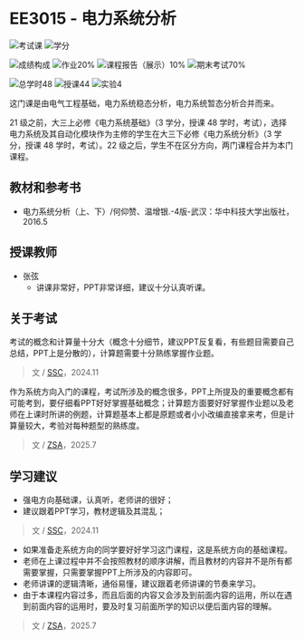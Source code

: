 # EE3015 - 电力系统分析

![考试课](https://img.shields.io/badge/%E8%80%83%E8%AF%95%E8%AF%BE-red)
![学分](https://img.shields.io/badge/%E5%AD%A6%E5%88%86-3-moccasin)

![成绩构成](https://img.shields.io/badge/%E6%88%90%E7%BB%A9%E6%9E%84%E6%88%90-gold)
![作业20%](https://img.shields.io/badge/%E4%BD%9C%E4%B8%9A-20%25-wheat)
![课程报告（展示）10%](https://img.shields.io/badge/课程报告（展示）-10%25-wheat)
![期末考试70%](https://img.shields.io/badge/%E6%9C%9F%E6%9C%AB%E8%80%83%E8%AF%95-70%25-wheat)

![总学时48](https://img.shields.io/badge/总学时-48-wheat)
![授课44](https://img.shields.io/badge/授课-44-wheat) 
![实验4](https://img.shields.io/badge/实验-4-wheat)

这门课是由电气工程基础，电力系统稳态分析，电力系统暂态分析合并而来。

21 级之前，大三上必修《电力系统基础》（3 学分，授课 48 学时，考试），选择电力系统及其自动化模块作为主修的学生在大三下必修《电力系统分析》（3 学分，授课 48 学时，考试）。22 级之后，学生不在区分方向，两门课程合并为本门课程。

## 教材和参考书

- 电力系统分析（上、下）/何仰赞、温增银.-4版-武汉：华中科技大学出版社，2016.5

## 授课教师

- 张弦
  - 讲课非常好，PPT非常详细，建议十分认真听课。

## 关于考试

考试的概念和计算量十分大（概念十分细节，建议PPT反复看，有些题目需要自己总结，PPT上是分散的），计算题需要十分熟练掌握作业题。

> 文 / [SSC](https://github.com/SSC202)，2024.11

作为系统方向入门的课程，考试所涉及的概念很多，PPT上所提及的重要概念都有可能考到，要仔细看PPT好好掌握基础概念；计算题方面要好好掌握作业题以及老师在上课时所讲的例题，计算题基本上都是原题或者小小改编直接拿来考，但是计算量较大，考验对每种题型的熟练度。

> 文 / [ZSA](https://github.com/Oliverzsa)，2025.7

## 学习建议

- 强电方向基础课，认真听，老师讲的很好；
- 建议跟着PPT学习，教材逻辑及其混乱；

> 文 / [SSC](https://github.com/SSC202)，2024.11

- 如果准备走系统方向的同学要好好学习这门课程，这是系统方向的基础课程。
- 老师在上课过程中并不会按照教材的顺序讲解，而且教材的内容并不是所有都需要掌握，只需要掌握PPT上所涉及的内容即可。
- 老师讲课的逻辑清晰，通俗易懂，建议跟着老师讲课的节奏来学习。
- 由于本课程内容过多，而且后面的内容又会涉及到前面内容的运用，所以在遇到前面内容的运用时，要及时复习前面所学的知识以便后面内容的理解。

> 文 / [ZSA](https://github.com/Oliverzsa)，2025.7
